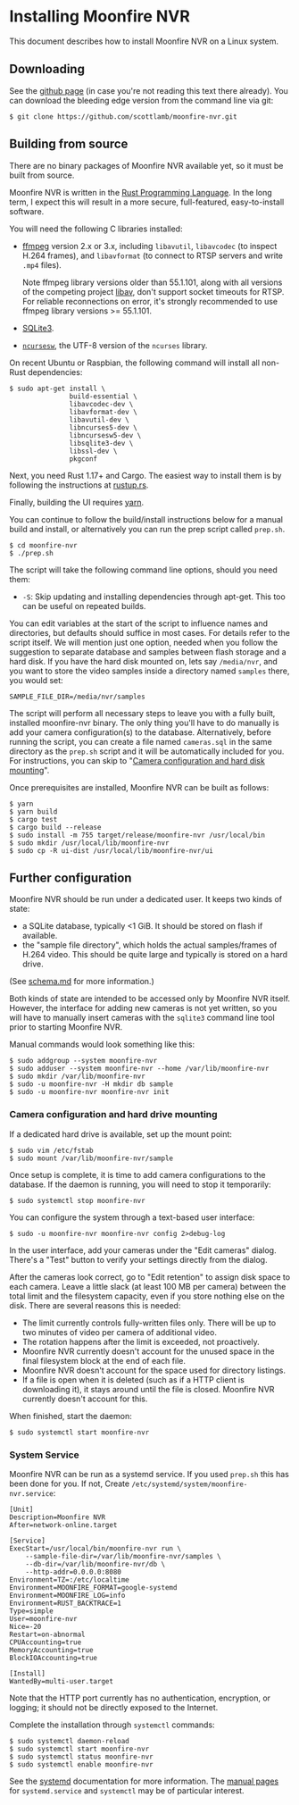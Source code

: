 # Installing Moonfire NVR

This document describes how to install Moonfire NVR on a Linux system.

## Downloading

See the [github page](https://github.com/scottlamb/moonfire-nvr) (in case
you're not reading this text there already). You can download the bleeding
edge version from the command line via git:

    $ git clone https://github.com/scottlamb/moonfire-nvr.git

## Building from source

There are no binary packages of Moonfire NVR available yet, so it must be built
from source.

Moonfire NVR is written in the [Rust Programming
Language](https://www.rust-lang.org/en-US/). In the long term, I expect this
will result in a more secure, full-featured, easy-to-install software.

You will need the following C libraries installed:

* [ffmpeg](http://ffmpeg.org/) version 2.x or 3.x, including `libavutil`,
  `libavcodec` (to inspect H.264 frames), and `libavformat` (to connect to RTSP
  servers and write `.mp4` files).

  Note ffmpeg library versions older than 55.1.101, along with all versions of
  the competing project [libav](http://libav.org), don't support socket
  timeouts for RTSP. For reliable reconnections on error, it's strongly
  recommended to use ffmpeg library versions >= 55.1.101.

* [SQLite3](https://www.sqlite.org/).

* [`ncursesw`](https://www.gnu.org/software/ncurses/), the UTF-8 version of
  the `ncurses` library.

On recent Ubuntu or Raspbian, the following command will install
all non-Rust dependencies:

    $ sudo apt-get install \
                   build-essential \
                   libavcodec-dev \
                   libavformat-dev \
                   libavutil-dev \
                   libncurses5-dev \
                   libncursesw5-dev \
                   libsqlite3-dev \
                   libssl-dev \
                   pkgconf

Next, you need Rust 1.17+ and Cargo. The easiest way to install them is by following
the instructions at [rustup.rs](https://www.rustup.rs/).

Finally, building the UI requires [yarn](https://yarnpkg.com/en/).

You can continue to follow the build/install instructions below for a manual
build and install, or alternatively you can run the prep script called `prep.sh`.

    $ cd moonfire-nvr
    $ ./prep.sh

The script will take the following command line options, should you need them:

* `-S`: Skip updating and installing dependencies through apt-get. This too can be
        useful on repeated builds.

You can edit variables at the start of the script to influence names and
directories, but defaults should suffice in most cases. For details refer to
the script itself. We will mention just one option, needed when you follow the
suggestion to separate database and samples between flash storage and a hard disk.
If you have the hard disk mounted on, lets say `/media/nvr`, and you want to
store the video samples inside a directory named `samples` there, you would set:

    SAMPLE_FILE_DIR=/media/nvr/samples

The script will perform all necessary steps to leave you with a fully built,
installed moonfire-nvr binary. The only thing
you'll have to do manually is add your camera configuration(s) to the database.
Alternatively, before running the script, you can create a file named `cameras.sql`
in the same directory as the `prep.sh` script and it will be automatically
included for you.
For instructions, you can skip to "[Camera configuration and hard disk mounting](#camera)".

Once prerequisites are installed, Moonfire NVR can be built as follows:

    $ yarn
    $ yarn build
    $ cargo test
    $ cargo build --release
    $ sudo install -m 755 target/release/moonfire-nvr /usr/local/bin
    $ sudo mkdir /usr/local/lib/moonfire-nvr
    $ sudo cp -R ui-dist /usr/local/lib/moonfire-nvr/ui

## Further configuration

Moonfire NVR should be run under a dedicated user. It keeps two kinds of
state:

   * a SQLite database, typically <1 GiB. It should be stored on flash if
     available.
   * the "sample file directory", which holds the actual samples/frames of
     H.264 video. This should be quite large and typically is stored on a hard
     drive.

(See [schema.md](schema.md) for more information.)

Both kinds of state are intended to be accessed only by Moonfire NVR itself.
However, the interface for adding new cameras is not yet written, so you will
have to manually insert cameras with the `sqlite3` command line tool prior to
starting Moonfire NVR.

Manual commands would look something like this:

    $ sudo addgroup --system moonfire-nvr
    $ sudo adduser --system moonfire-nvr --home /var/lib/moonfire-nvr
    $ sudo mkdir /var/lib/moonfire-nvr
    $ sudo -u moonfire-nvr -H mkdir db sample
    $ sudo -u moonfire-nvr moonfire-nvr init

### <a name="cameras"></a>Camera configuration and hard drive mounting

If a dedicated hard drive is available, set up the mount point:

    $ sudo vim /etc/fstab
    $ sudo mount /var/lib/moonfire-nvr/sample

Once setup is complete, it is time to add camera configurations to the
database. If the daemon is running, you will need to stop it temporarily:

    $ sudo systemctl stop moonfire-nvr

You can configure the system through a text-based user interface:

    $ sudo -u moonfire-nvr moonfire-nvr config 2>debug-log

In the user interface, add your cameras under the "Edit cameras" dialog.
There's a "Test" button to verify your settings directly from the dialog.

After the cameras look correct, go to "Edit retention" to assign disk space to
each camera. Leave a little slack (at least 100 MB per camera) between the total
limit and the filesystem capacity, even if you store nothing else on the disk.
There are several reasons this is needed:

   * The limit currently controls fully-written files only. There will be up
     to two minutes of video per camera of additional video.
   * The rotation happens after the limit is exceeded, not proactively.
   * Moonfire NVR currently doesn't account for the unused space in the final
     filesystem block at the end of each file.
   * Moonfire NVR doesn't account for the space used for directory listings.
   * If a file is open when it is deleted (such as if a HTTP client is
     downloading it), it stays around until the file is closed. Moonfire NVR
     currently doesn't account for this.

When finished, start the daemon:

    $ sudo systemctl start moonfire-nvr

### System Service

Moonfire NVR can be run as a systemd service. If you used `prep.sh` this has
been done for you. If not, Create
`/etc/systemd/system/moonfire-nvr.service`:

    [Unit]
    Description=Moonfire NVR
    After=network-online.target

    [Service]
    ExecStart=/usr/local/bin/moonfire-nvr run \
        --sample-file-dir=/var/lib/moonfire-nvr/samples \
        --db-dir=/var/lib/moonfire-nvr/db \
        --http-addr=0.0.0.0:8080
    Environment=TZ=:/etc/localtime
    Environment=MOONFIRE_FORMAT=google-systemd
    Environment=MOONFIRE_LOG=info
    Environment=RUST_BACKTRACE=1
    Type=simple
    User=moonfire-nvr
    Nice=-20
    Restart=on-abnormal
    CPUAccounting=true
    MemoryAccounting=true
    BlockIOAccounting=true

    [Install]
    WantedBy=multi-user.target

Note that the HTTP port currently has no authentication, encryption, or
logging; it should not be directly exposed to the Internet.

Complete the installation through `systemctl` commands:

    $ sudo systemctl daemon-reload
    $ sudo systemctl start moonfire-nvr
    $ sudo systemctl status moonfire-nvr
    $ sudo systemctl enable moonfire-nvr

See the [systemd](http://www.freedesktop.org/wiki/Software/systemd/)
documentation for more information. The [manual
pages](http://www.freedesktop.org/software/systemd/man/) for `systemd.service`
and `systemctl` may be of particular interest.
